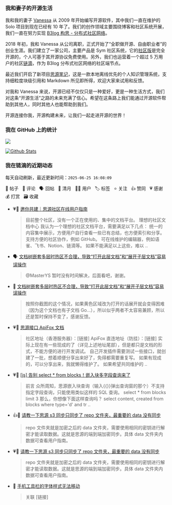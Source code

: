 ### 我和妻子的开源生活

我和我的妻子 [Vanessa](https://github.com/Vanessa219) 从 2009 年开始编写开源软件，其中我们一直在维护的 Solo 项目到现在已经有 10 年了。我们的创作领域主要围绕博客和社区系统开展，我们一直在努力实现 [B3log 构思 - 分布式社区网络](https://ld246.com/article/1546941897596)。

2018 年初，我和 Vanessa 从公司离职，正式开始了“全职做开源、自由职业者”的创业生涯。我们建立了一家公司，主要产品是 Sym 社区系统，它的[社区版](https://github.com/88250/symphony)是完全开源的，个人可基于其开源协议免费使用。另外，我们也运营着一个超过 5 万用户的社区[链滴](https://ld246.com)，作为 B3log 分布式社区网络的社区端节点。

最近我们开启了新项目[思源笔记](https://github.com/siyuan-note/siyuan)，这是一款本地离线优先的个人知识管理系统，支持细粒度块级引用和 Markdown 所见即所得，欢迎大家来试用和反馈。

对我和 Vanessa 来说，开源已经不仅仅只是一种爱好，更是一种生活方式，我们对这条“开源生活”之路的未来充满了信心。希望在这条路上我们能通过开源软件帮助到其他人，同时其他人也能帮助到我们。

开源连接你我，开源构建未来，让我们一起走进开源的世界！

### 我在 GitHub 上的统计

<a title="Hits" target="_blank" href="https://github.com/88250/88250"><img src="https://hits.b3log.org/88250/88250.svg"></a>

[![Github Stats](https://github-readme-stats.vercel.app/api?username=88250&theme=tokyonight&show_icons=true)](https://github.com/88250)

<!--events start -->

### 我在链滴的近期动态

每天自动刷新，最近更新时间：`2025-06-25 16:08:09`

📝 帖子 &nbsp; 💬 评论 &nbsp; 🗣 回帖 &nbsp; 🌙 清月 &nbsp; 👨‍💻 用户 &nbsp; 🏷️ 标签 &nbsp; ⭐️ 关注 &nbsp; 👍 赞同 &nbsp; 💗 感谢 &nbsp; 💰 打赏 &nbsp; 🗃 收藏

* 💗📝 [邀你共建｜思源社区在线用户指南](https://ld246.com/article/1750829945631)

  > 目前整个社区，没有一个正在使用的、集中的文档平台。 理想的社区文档中心 我认为一个理想的社区文档平台，需要满足以下几点： 统一的内容集中展示，方便用户自行查看一些已有总结，也方便索引和分享。 支持方便的社区协作，例如 GitHub。 可在线维护的编辑器，例如语雀、飞书、Notion、链滴等。 如果不能满足以上这些，难以 ..
* 🗣 [文档树嵌套多层时热区不合理，导致“打开此层文档”和“展开子层文档”容易误操作](https://ld246.com/article/1750733218510/comment/1750737181455#comments)

  > @MasterYS 暂时没有时间解决，后面看吧，谢谢。
* 💬 [文档树嵌套多层时热区不合理，导致“打开此层文档”和“展开子层文档”容易误操作](https://ld246.com/article/1750733218510/comment/1750737181455#comments)

  > 按照你截图的这个情况，如果黄色区域改为打开的话展开就会变得困难（因为这个文档也有子文档 Go...），所以似乎两者不太容易兼顾，所以还是暂时保持不变了，感谢反馈。
* 💗📝 [思源接口 ApiFox 文档](https://ld246.com/article/1750663176174)

  > 社区地址（香港服务器）：[链接] ApiFox 直连地址（防挂）：[链接] 实际上现在有一些现成的了（详见上述地址尾部），但是都只是文档的形式，不能方便的进行开发调试。 自己开发插件需要测试一些接口，就创建了一批，想着顺便分享出来好了，免得都需要重复写。 如果有现成的，可以分享出来，我就懒得维护了。 如果希望共同维护的 ..
* 💗📝 [[js] 告别 select * from blocks！嵌入块多字段查询来了](https://ld246.com/article/1750463052773)

  > 前言 众所周知，思源嵌入块查询（输入{{}}弹出查询窗的那个）不支持指定字段查询，只能使用类似这样的 SQL 查询。 select * from blocks limit 3 那么，你想像下面这样查询吗？ select content, created from blocks where type='d' and tr ..
* 👍💬 [请教一下思源 s3 同步只同步了 repo 文件夹，最重要的 data 没有同步](https://ld246.com/article/1750504275939/comment/1750504543518#comments)

  > repo 文件夹就是加密之后的 data 文件夹，需要使用相同的密钥进行解密才能读取数据。这就是思源的端到端加密同步。具体 data 文件夹内数据可查看用户指南。
* 💗💬 [请教一下思源 s3 同步只同步了 repo 文件夹，最重要的 data 没有同步](https://ld246.com/article/1750504275939/comment/1750504543518#comments)

  > repo 文件夹就是加密之后的 data 文件夹，需要使用相同的密钥进行解密才能读取数据。这就是思源的端到端加密同步。具体 data 文件夹内数据可查看用户指南。
* 💬 [手机工具栏的字体样式无法移动](https://ld246.com/article/1750397070215/comment/1750398561315#comments)

  > 关联 [链接]


<!--events end -->
